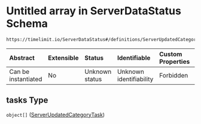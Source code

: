 # Untitled array in ServerDataStatus Schema

```txt
https://timelimit.io/ServerDataStatus#/definitions/ServerUpdatedCategoryTasks/properties/tasks
```

| Abstract            | Extensible | Status         | Identifiable            | Custom Properties | Additional Properties | Access Restrictions | Defined In                                                                            |
| :------------------ | :--------- | :------------- | :---------------------- | :---------------- | :-------------------- | :------------------ | :------------------------------------------------------------------------------------ |
| Can be instantiated | No         | Unknown status | Unknown identifiability | Forbidden         | Allowed               | none                | [ServerDataStatus.schema.json\*](ServerDataStatus.schema.json "open original schema") |

## tasks Type

`object[]` ([ServerUpdatedCategoryTask](serverdatastatus-definitions-serverupdatedcategorytask.md))
